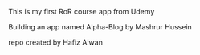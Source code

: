 This is my first RoR course app from Udemy

Building an app named Alpha-Blog by Mashrur Hussein

repo created by Hafiz Alwan